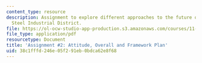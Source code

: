 ```yaml
---
content_type: resource
description: Assignment to explore different approaches to the future of the Capital
  Steel Industrial District.
file: https://ol-ocw-studio-app-production.s3.amazonaws.com/courses/11-307-beijing-urban-design-studio-summer-2008/38c1fffd246e05f291eb0bdca62e8f68_assn2.pdf
file_type: application/pdf
resourcetype: Document
title: 'Assignment #2: Attitude, Overall and Framework Plan'
uid: 38c1fffd-246e-05f2-91eb-0bdca62e8f68
---
```

